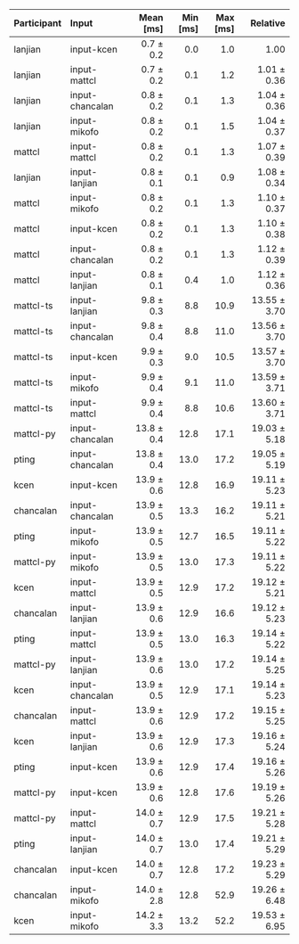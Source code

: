 | Participant | Input | Mean [ms] | Min [ms] | Max [ms] | Relative |
|:---|:---|---:|---:|---:|---:|
| lanjian | input-kcen | 0.7 ± 0.2 | 0.0 | 1.0 | 1.00 |
| lanjian | input-mattcl | 0.7 ± 0.2 | 0.1 | 1.2 | 1.01 ± 0.36 |
| lanjian | input-chancalan | 0.8 ± 0.2 | 0.1 | 1.3 | 1.04 ± 0.36 |
| lanjian | input-mikofo | 0.8 ± 0.2 | 0.1 | 1.5 | 1.04 ± 0.37 |
| mattcl | input-mattcl | 0.8 ± 0.2 | 0.1 | 1.3 | 1.07 ± 0.39 |
| lanjian | input-lanjian | 0.8 ± 0.1 | 0.1 | 0.9 | 1.08 ± 0.34 |
| mattcl | input-mikofo | 0.8 ± 0.2 | 0.1 | 1.3 | 1.10 ± 0.37 |
| mattcl | input-kcen | 0.8 ± 0.2 | 0.1 | 1.3 | 1.10 ± 0.38 |
| mattcl | input-chancalan | 0.8 ± 0.2 | 0.1 | 1.3 | 1.12 ± 0.39 |
| mattcl | input-lanjian | 0.8 ± 0.1 | 0.4 | 1.0 | 1.12 ± 0.36 |
| mattcl-ts | input-lanjian | 9.8 ± 0.3 | 8.8 | 10.9 | 13.55 ± 3.70 |
| mattcl-ts | input-chancalan | 9.8 ± 0.4 | 8.8 | 11.0 | 13.56 ± 3.70 |
| mattcl-ts | input-kcen | 9.9 ± 0.3 | 9.0 | 10.5 | 13.57 ± 3.70 |
| mattcl-ts | input-mikofo | 9.9 ± 0.4 | 9.1 | 11.0 | 13.59 ± 3.71 |
| mattcl-ts | input-mattcl | 9.9 ± 0.4 | 8.8 | 10.6 | 13.60 ± 3.71 |
| mattcl-py | input-chancalan | 13.8 ± 0.4 | 12.8 | 17.1 | 19.03 ± 5.18 |
| pting | input-chancalan | 13.8 ± 0.4 | 13.0 | 17.2 | 19.05 ± 5.19 |
| kcen | input-kcen | 13.9 ± 0.6 | 12.8 | 16.9 | 19.11 ± 5.23 |
| chancalan | input-chancalan | 13.9 ± 0.5 | 13.3 | 16.2 | 19.11 ± 5.21 |
| pting | input-mikofo | 13.9 ± 0.5 | 12.7 | 16.5 | 19.11 ± 5.22 |
| mattcl-py | input-mikofo | 13.9 ± 0.5 | 13.0 | 17.3 | 19.11 ± 5.22 |
| kcen | input-mattcl | 13.9 ± 0.5 | 12.9 | 17.2 | 19.12 ± 5.21 |
| chancalan | input-lanjian | 13.9 ± 0.6 | 12.9 | 16.6 | 19.12 ± 5.23 |
| pting | input-mattcl | 13.9 ± 0.5 | 13.0 | 16.3 | 19.14 ± 5.22 |
| mattcl-py | input-lanjian | 13.9 ± 0.6 | 13.0 | 17.2 | 19.14 ± 5.25 |
| kcen | input-chancalan | 13.9 ± 0.5 | 12.9 | 17.1 | 19.14 ± 5.23 |
| chancalan | input-mattcl | 13.9 ± 0.6 | 12.9 | 17.2 | 19.15 ± 5.25 |
| kcen | input-lanjian | 13.9 ± 0.6 | 12.9 | 17.3 | 19.16 ± 5.24 |
| pting | input-kcen | 13.9 ± 0.6 | 12.9 | 17.4 | 19.16 ± 5.26 |
| mattcl-py | input-kcen | 13.9 ± 0.6 | 12.8 | 17.6 | 19.19 ± 5.26 |
| mattcl-py | input-mattcl | 14.0 ± 0.7 | 12.9 | 17.5 | 19.21 ± 5.28 |
| pting | input-lanjian | 14.0 ± 0.7 | 13.0 | 17.4 | 19.21 ± 5.29 |
| chancalan | input-kcen | 14.0 ± 0.7 | 12.8 | 17.2 | 19.23 ± 5.29 |
| chancalan | input-mikofo | 14.0 ± 2.8 | 12.8 | 52.9 | 19.26 ± 6.48 |
| kcen | input-mikofo | 14.2 ± 3.3 | 13.2 | 52.2 | 19.53 ± 6.95 |

